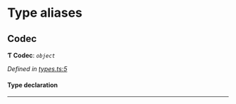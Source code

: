 

# Type aliases

<a id="codec"></a>

##  Codec

**Ƭ Codec**: *`object`*

*Defined in [types.ts:5](https://github.com/polkadot-js/common/blob/825a9de/packages/trie-codec/src/types.ts#L5)*

#### Type declaration

___

